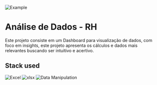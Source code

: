 ![Example](https://github.com/user-attachments/assets/24bbcbe5-3356-4608-b33e-08160f1066f5)

# Análise de Dados - RH
Este projeto consiste em um Dashboard para visualização de dados, com foco em insights, este projeto apresenta os cálculos e dados mais relevantes buscando ser intuitivo e acertivo.

## Stack used
![Excel](https://img.shields.io/badge/Microsoft_Excel-217346?style=for-the-badge&logo=laravel&logoColor=white) ![xlsx](https://img.shields.io/badge/.xlsx-%FFF.svg?style=for-the-badge&logo=scala&logoColor=black) ![Data Manipulation](https://img.shields.io/badge/Data%20Manipulation-%230078D7.svg?style=for-the-badge&logo=unocss&logoColor=white)